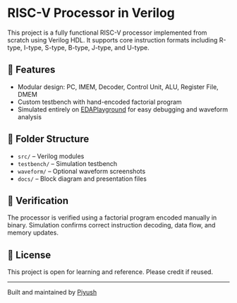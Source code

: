 # RISC-V Processor in Verilog

This project is a fully functional RISC-V processor implemented from scratch using Verilog HDL. It supports core instruction formats including R-type, I-type, S-type, B-type, J-type, and U-type.

## 🔧 Features
- Modular design: PC, IMEM, Decoder, Control Unit, ALU, Register File, DMEM
- Custom testbench with hand-encoded factorial program
- Simulated entirely on [EDAPlayground](https://www.edaplayground.com/) for easy debugging and waveform analysis

## 📂 Folder Structure
- `src/` – Verilog modules
- `testbench/` – Simulation testbench
- `waveform/` – Optional waveform screenshots
- `docs/` – Block diagram and presentation files

## 🧪 Verification
The processor is verified using a factorial program encoded manually in binary. Simulation confirms correct instruction decoding, data flow, and memory updates.

## 📎 License
This project is open for learning and reference. Please credit if reused.

---

Built and maintained by [Piyush](https://www.linkedin.com/in/your-profile)
